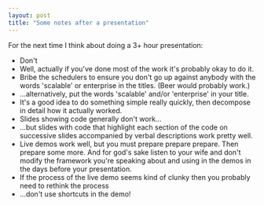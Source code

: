 ```yaml
---
layout: post
title: "Some notes after a presentation"
---
```




For the next time I think about doing a 3+ hour presentation:
<ul>
<li>Don't
<li>Well, actually if you've done most of the work it's probably okay to do it.
<li>Bribe the schedulers to ensure you don't go up against anybody with the words 'scalable' or enterprise in the titles. (Beer would probably work.)
<li>...alternatively, put the words 'scalable' and/or 'enterprise' in your title.
<li>It's a good idea to do something simple really quickly, then decompose in detail how it actually worked.
<li>Slides showing code generally don't work...
<li>...but slides with code that highlight each section of the code on successive slides accompanied by verbal descriptions work pretty well.
<li>Live demos work well, but you must prepare prepare prepare. Then prepare some more. And for god's sake listen to your wife and don't modify the framework you're speaking about and using in the demos in the days before your presentation.
<li>If the process of the live demo seems kind of clunky then you probably need to rethink the process
<li>...don't use shortcuts in the demo!
</ul>


